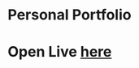 # Personal Portfolio

# Open Live [here](https://abdallahman-habyarimana.github.io/responsive-portfolio/)
